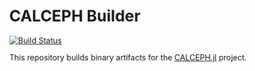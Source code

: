 # CALCEPH Builder

[![Build Status](https://travis-ci.org/JuliaAstro/CALCEPHBuilder.svg?branch=master)](https://travis-ci.org/JuliaAstro/CALCEPHBuilder)

This repository builds binary artifacts for the [CALCEPH.jl](https://github.com/bgodard/CALCEPH.jl) project.
